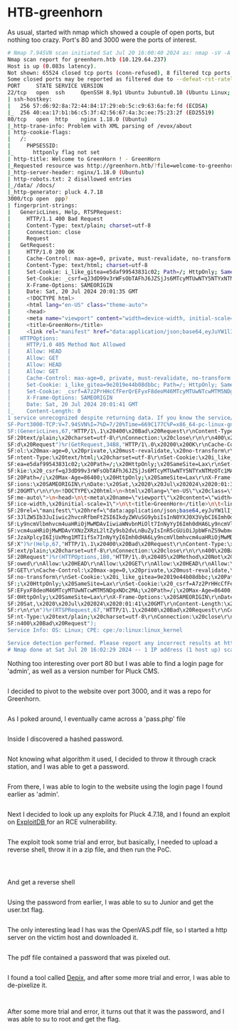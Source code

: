 # HTB-greenhorn

As usual, started with nmap which showed a couple of open ports, but nothing too crazy. Port's 80 and 3000 were the ports of interest.

```bash
# Nmap 7.94SVN scan initiated Sat Jul 20 16:00:40 2024 as: nmap -sV -A -p- -Pn -T4 --open -oA nmap 10.129.64.237
Nmap scan report for greenhorn.htb (10.129.64.237)
Host is up (0.083s latency).
Not shown: 65524 closed tcp ports (conn-refused), 8 filtered tcp ports (no-response)
Some closed ports may be reported as filtered due to --defeat-rst-ratelimit
PORT     STATE SERVICE VERSION
22/tcp   open  ssh     OpenSSH 8.9p1 Ubuntu 3ubuntu0.10 (Ubuntu Linux; protocol 2.0)
| ssh-hostkey: 
|   256 57:d6:92:8a:72:44:84:17:29:eb:5c:c9:63:6a:fe:fd (ECDSA)
|_  256 40:ea:17:b1:b6:c5:3f:42:56:67:4a:3c:ee:75:23:2f (ED25519)
80/tcp   open  http    nginx 1.18.0 (Ubuntu)
|_http-trane-info: Problem with XML parsing of /evox/about
| http-cookie-flags: 
|   /: 
|     PHPSESSID: 
|_      httponly flag not set
| http-title: Welcome to GreenHorn ! - GreenHorn
|_Requested resource was http://greenhorn.htb/?file=welcome-to-greenhorn
|_http-server-header: nginx/1.18.0 (Ubuntu)
| http-robots.txt: 2 disallowed entries 
|_/data/ /docs/
|_http-generator: pluck 4.7.18
3000/tcp open  ppp?
| fingerprint-strings: 
|   GenericLines, Help, RTSPRequest: 
|     HTTP/1.1 400 Bad Request
|     Content-Type: text/plain; charset=utf-8
|     Connection: close
|     Request
|   GetRequest: 
|     HTTP/1.0 200 OK
|     Cache-Control: max-age=0, private, must-revalidate, no-transform
|     Content-Type: text/html; charset=utf-8
|     Set-Cookie: i_like_gitea=e5daf99543831c02; Path=/; HttpOnly; SameSite=Lax
|     Set-Cookie: _csrf=qJ3dD99v3rWFsObTAFhJ6JZSjJs6MTcyMTUwNTY5NTYxNTMzOTc1MA; Path=/; Max-Age=86400; HttpOnly; SameSite=Lax
|     X-Frame-Options: SAMEORIGIN
|     Date: Sat, 20 Jul 2024 20:01:35 GMT
|     <!DOCTYPE html>
|     <html lang="en-US" class="theme-auto">
|     <head>
|     <meta name="viewport" content="width=device-width, initial-scale=1">
|     <title>GreenHorn</title>
|     <link rel="manifest" href="data:application/json;base64,eyJuYW1lIjoiR3JlZW5Ib3JuIiwic2hvcnRfbmFtZSI6IkdyZWVuSG9ybiIsInN0YXJ0X3VybCI6Imh0dHA6Ly9ncmVlbmhvcm4uaHRiOjMwMDAvIiwiaWNvbnMiOlt7InNyYyI6Imh0dHA6Ly9ncmVlbmhvcm4uaHRiOjMwMDAvYXNzZXRzL2ltZy9sb2dvLnBuZyIsInR5cGUiOiJpbWFnZS9wbmciLCJzaXplcyI6IjUxMng1MTIifSx7InNyYyI6Imh0dHA6Ly9ncmVlbmhvcm4uaHRiOjMwMDAvYX
|   HTTPOptions: 
|     HTTP/1.0 405 Method Not Allowed
|     Allow: HEAD
|     Allow: GET
|     Allow: HEAD
|     Allow: GET
|     Cache-Control: max-age=0, private, must-revalidate, no-transform
|     Set-Cookie: i_like_gitea=9e2019e44b08dbbc; Path=/; HttpOnly; SameSite=Lax
|     Set-Cookie: _csrf=A7z2PrHHcCfFerQrEFyxF8deoM46MTcyMTUwNTcwMTM5NDgxNDc2MA; Path=/; Max-Age=86400; HttpOnly; SameSite=Lax
|     X-Frame-Options: SAMEORIGIN
|     Date: Sat, 20 Jul 2024 20:01:41 GMT
|_    Content-Length: 0
1 service unrecognized despite returning data. If you know the service/version, please submit the following fingerprint at https://nmap.org/cgi-bin/submit.cgi?new-service :
SF-Port3000-TCP:V=7.94SVN%I=7%D=7/20%Time=669C177C%P=x86_64-pc-linux-gnu%r
SF:(GenericLines,67,"HTTP/1\.1\x20400\x20Bad\x20Request\r\nContent-Type:\x
SF:20text/plain;\x20charset=utf-8\r\nConnection:\x20close\r\n\r\n400\x20Ba
SF:d\x20Request")%r(GetRequest,34B8,"HTTP/1\.0\x20200\x20OK\r\nCache-Contr
SF:ol:\x20max-age=0,\x20private,\x20must-revalidate,\x20no-transform\r\nCo
SF:ntent-Type:\x20text/html;\x20charset=utf-8\r\nSet-Cookie:\x20i_like_git
SF:ea=e5daf99543831c02;\x20Path=/;\x20HttpOnly;\x20SameSite=Lax\r\nSet-Coo
SF:kie:\x20_csrf=qJ3dD99v3rWFsObTAFhJ6JZSjJs6MTcyMTUwNTY5NTYxNTMzOTc1MA;\x
SF:20Path=/;\x20Max-Age=86400;\x20HttpOnly;\x20SameSite=Lax\r\nX-Frame-Opt
SF:ions:\x20SAMEORIGIN\r\nDate:\x20Sat,\x2020\x20Jul\x202024\x2020:01:35\x
SF:20GMT\r\n\r\n<!DOCTYPE\x20html>\n<html\x20lang=\"en-US\"\x20class=\"the
SF:me-auto\">\n<head>\n\t<meta\x20name=\"viewport\"\x20content=\"width=dev
SF:ice-width,\x20initial-scale=1\">\n\t<title>GreenHorn</title>\n\t<link\x
SF:20rel=\"manifest\"\x20href=\"data:application/json;base64,eyJuYW1lIjoiR
SF:3JlZW5Ib3JuIiwic2hvcnRfbmFtZSI6IkdyZWVuSG9ybiIsInN0YXJ0X3VybCI6Imh0dHA6
SF:Ly9ncmVlbmhvcm4uaHRiOjMwMDAvIiwiaWNvbnMiOlt7InNyYyI6Imh0dHA6Ly9ncmVlbmh
SF:vcm4uaHRiOjMwMDAvYXNzZXRzL2ltZy9sb2dvLnBuZyIsInR5cGUiOiJpbWFnZS9wbmciLC
SF:JzaXplcyI6IjUxMng1MTIifSx7InNyYyI6Imh0dHA6Ly9ncmVlbmhvcm4uaHRiOjMwMDAvY
SF:X")%r(Help,67,"HTTP/1\.1\x20400\x20Bad\x20Request\r\nContent-Type:\x20t
SF:ext/plain;\x20charset=utf-8\r\nConnection:\x20close\r\n\r\n400\x20Bad\x
SF:20Request")%r(HTTPOptions,1B0,"HTTP/1\.0\x20405\x20Method\x20Not\x20All
SF:owed\r\nAllow:\x20HEAD\r\nAllow:\x20GET\r\nAllow:\x20HEAD\r\nAllow:\x20
SF:GET\r\nCache-Control:\x20max-age=0,\x20private,\x20must-revalidate,\x20
SF:no-transform\r\nSet-Cookie:\x20i_like_gitea=9e2019e44b08dbbc;\x20Path=/
SF:;\x20HttpOnly;\x20SameSite=Lax\r\nSet-Cookie:\x20_csrf=A7z2PrHHcCfFerQr
SF:EFyxF8deoM46MTcyMTUwNTcwMTM5NDgxNDc2MA;\x20Path=/;\x20Max-Age=86400;\x2
SF:0HttpOnly;\x20SameSite=Lax\r\nX-Frame-Options:\x20SAMEORIGIN\r\nDate:\x
SF:20Sat,\x2020\x20Jul\x202024\x2020:01:41\x20GMT\r\nContent-Length:\x200\
SF:r\n\r\n")%r(RTSPRequest,67,"HTTP/1\.1\x20400\x20Bad\x20Request\r\nConte
SF:nt-Type:\x20text/plain;\x20charset=utf-8\r\nConnection:\x20close\r\n\r\
SF:n400\x20Bad\x20Request");
Service Info: OS: Linux; CPE: cpe:/o:linux:linux_kernel

Service detection performed. Please report any incorrect results at https://nmap.org/submit/ .
# Nmap done at Sat Jul 20 16:02:29 2024 -- 1 IP address (1 host up) scanned in 108.93 seconds
```

Nothing too interesting over port 80 but I was able to find a login page for 'admin', as well as a version number for Pluck CMS.

<figure><img src=".gitbook/assets/image (48).png" alt=""><figcaption></figcaption></figure>

I decided to pivot to the website over port 3000, and it was a repo for Greenhorn.

<figure><img src=".gitbook/assets/image (49).png" alt=""><figcaption></figcaption></figure>

As I poked around, I eventually came across a 'pass.php' file

<figure><img src=".gitbook/assets/image (50).png" alt=""><figcaption></figcaption></figure>

Inside I discovered a hashed password.

<figure><img src=".gitbook/assets/image (51).png" alt=""><figcaption></figcaption></figure>

Not knowing what algorithm it used, I decided to throw it through crack station, and I was able to get a password.

<figure><img src=".gitbook/assets/image (52).png" alt=""><figcaption></figcaption></figure>

From there, I was able to login to the website using the login page I found earlier as 'admin'.

<figure><img src=".gitbook/assets/image (53).png" alt=""><figcaption></figcaption></figure>

Next I decided to look up any exploits for Pluck 4.7.18, and I found an exploit on [ExploitDB ](https://www.exploit-db.com/exploits/51592)for an RCE vulnerability.

<figure><img src=".gitbook/assets/image (54).png" alt=""><figcaption></figcaption></figure>

The exploit took some trial and error, but basically, I needed to upload a reverse shell, throw it in a zip file, and then run the PoC.

<figure><img src=".gitbook/assets/image (57).png" alt=""><figcaption></figcaption></figure>

<figure><img src=".gitbook/assets/image (55).png" alt=""><figcaption></figcaption></figure>

<figure><img src=".gitbook/assets/image (56).png" alt=""><figcaption></figcaption></figure>

And get a reverse shell

<figure><img src=".gitbook/assets/image (58).png" alt=""><figcaption></figcaption></figure>

Using the password from earlier, I was able to su to Junior and get the user.txt flag.

<figure><img src=".gitbook/assets/image (59).png" alt=""><figcaption></figcaption></figure>

The only interesting lead I has was the OpenVAS.pdf file, so I started a http server on the victim host and downloaded it.

<figure><img src=".gitbook/assets/image (60).png" alt=""><figcaption></figcaption></figure>

The pdf file contained a password that was pixeled out.

<figure><img src=".gitbook/assets/image (61).png" alt=""><figcaption></figcaption></figure>

I found a tool called [Depix](https://github.com/spipm/Depix), and after some more trial and error, I was able to de-pixelize it.

<figure><img src=".gitbook/assets/image (62).png" alt=""><figcaption></figcaption></figure>

<figure><img src=".gitbook/assets/image (63).png" alt=""><figcaption></figcaption></figure>

After some more trial and error, it turns out that it was the password, and I was able to su to root and get the flag.

<figure><img src=".gitbook/assets/image (64).png" alt=""><figcaption></figcaption></figure>
